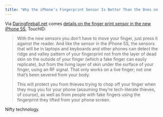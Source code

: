 ```yaml
---
title: "Why the iPhone’s Fingerprint Sensor Is Better Than the Ones on Older Laptops"
---
```

<p>Via <a href="https://daringfireball.net/linked/2013/09/12/5s-fingerprint-scanner">Daringfireball.net</a> comes <a href="https://www.citeworld.com/security/22399/iphone-fingerprint-scanner-better-biometrics">details on the finger print sensor in the new iPhone 5S</a>, TouchID:</p>
<blockquote><p>
  With the new sensors you don’t have to move your finger, just press it against the reader. And like the sensor in the iPhone 5S, the sensors that will be in laptops and keyboards and other phones can detect the ridge and valley pattern of your fingerprint not from the layer of dead skin on the outside of your finger (which a fake finger can easily replicate), but from the living layer of skin under the surface of your finger, using an RF signal. That only works on a live finger; not one that’s been severed from your body.</p>
<p>  This will protect you from thieves trying to chop off your finger when they mug you for your phone (assuming they’re tech-literate thieves, of course), as well as from people with fake fingers using the fingerprint they lifted from your phone screen.
</p></blockquote>
<p>Nifty technology.</p>
